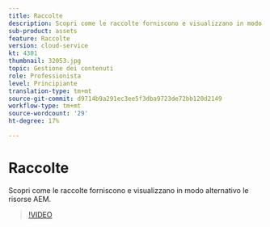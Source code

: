 ```yaml
---
title: Raccolte
description: Scopri come le raccolte forniscono e visualizzano in modo alternativo le risorse AEM.
sub-product: assets
feature: Raccolte
version: cloud-service
kt: 4301
thumbnail: 32053.jpg
topic: Gestione dei contenuti
role: Professionista
level: Principiante
translation-type: tm+mt
source-git-commit: d9714b9a291ec3ee5f3dba9723de72bb120d2149
workflow-type: tm+mt
source-wordcount: '29'
ht-degree: 17%

---
```



# Raccolte

Scopri come le raccolte forniscono e visualizzano in modo alternativo le risorse AEM.

>[!VIDEO](https://video.tv.adobe.com/v/32053/?quality=12&learn=on&hidetitle=true)